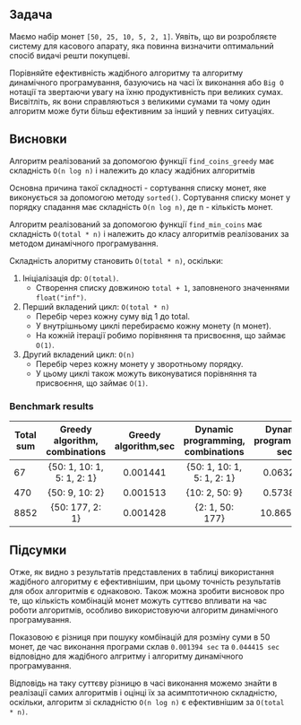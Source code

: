 ##  Задача

Маємо набір монет `[50, 25, 10, 5, 2, 1]`. Уявіть, що ви розробляєте систему для касового апарату, яка повинна визначити оптимальний спосіб видачі решти покупцеві.

Порівняйте ефективність жадібного алгоритму та алгоритму динамічного програмування, базуючись на часі їх виконання або `Big О` нотації та звертаючи увагу на їхню продуктивність при великих сумах. Висвітліть, як вони справляються з великими сумами та чому один алгоритм може бути більш ефективним за інший у певних ситуаціях.

## Висновки

Алгоритм реалізований за допомогою функції `find_coins_greedy` має складність `O(n log n)` і належить до класу жадібних алгоритмів

Основна причина такої складності - сортування списку монет, яке виконується за допомогою методу `sorted()`. Сортування списку монет у порядку спадання має складність `O(n log n)`, де n - кількість монет.

Алгоритм реалізований за допомогою функції `find_min_coins` має складність `O(total * n)` і належить до класу алгоритмів реалізованих за методом динамічного програмування.

Складність алоритму становить `O(total * n)`, оскільки:

1. Ініціалізація dp: `O(total)`.
    - Створення списку довжиною `total + 1`, заповненого значеннями `float("inf")`.
2. Перший вкладений цикл: `O(total * n)`
    - Перебір через кожну суму від 1 до total.
    - У внутрішньому циклі перебираємо кожну монету (n монет).
    - На кожній ітерації робимо порівняння та присвоєння, що займає `O(1)`.
3. Другий вкладений цикл: `O(n)`
    - Перебір через кожну монету у зворотньому порядку.
    - У цьому циклі також можуть виконуватися порівняння та присвоєння, що займає `O(1)`.

### Benchmark results

| Total sum  | Greedy algorithm, combinations | Greedy algorithm,sec | Dynamic programming, combinations | Dynamic programming, sec |
|     ---    |              :-:               |         :-:          |                :-:                |             :-:          |
| 67         |   {50: 1, 10: 1, 5: 1, 2: 1}   |       0.001441       |     {50: 1, 10: 1, 5: 1, 2: 1}    |          0.063244        |
| 470        |        {50: 9, 10: 2}          |       0.001513       |          {10: 2, 50: 9}           |          0.573818        |
| 8852       |        {50: 177, 2: 1}         |       0.001428       |          {2: 1, 50: 177}          |          10.865443       |


## Підсумки

Отже, як видно з результатів представлених в таблиці використання жадібного алгоритму є ефективнішим, при цьому точність результатів для обох алгоритмів є однаковою. Також можна зробити висновок про те, що кількість комбінацій монет можуть суттєво впливати на час роботи алгоритмів, особливо використовуючи алгоритм динамічного програмування.

Показовою є різниця при пошуку комбінацій для розміну суми в 50 монет, де час виконання програми склав `0.001394 sec` та `0.044415 sec` відповідно для жадібного алгритму і алгоритму динамічного програмування.

Відповідь на таку суттєву різницю в часі виконання можемо знайти в реалізації самих алгоритмів і оцінці їх за асимптотичною складністю, оскільки, алгоритм зі складністю `O(n log n)` є ефективнішим за `O(total * n)`.

  